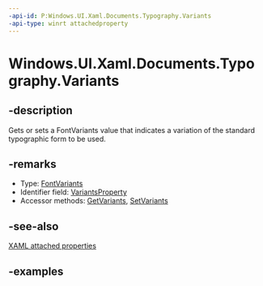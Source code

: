 ```yaml
---
-api-id: P:Windows.UI.Xaml.Documents.Typography.Variants
-api-type: winrt attachedproperty
---
```


# Windows.UI.Xaml.Documents.Typography.Variants

<!--
see GetVariants, and SetVariants
-->

## -description

Gets or sets a FontVariants value that indicates a variation of the standard typographic form to be used.

## -remarks

<ul><li>Type: <a href="/uwp/api/windows.ui.xaml.fontvariants">FontVariants</a></li><li>Identifier field: <a href="/uwp/api/windows.ui.xaml.documents.typography.variantsproperty">VariantsProperty</a></li><li>Accessor methods: <a href="/uwp/api/windows.ui.xaml.documents.typography.getvariants">GetVariants</a>, <a href="/uwp/api/windows.ui.xaml.documents.typography.setvariants">SetVariants</a></li></ul>

## -see-also

[XAML attached properties](/windows/uwp/xaml-platform/attached-properties-overview)

## -examples


